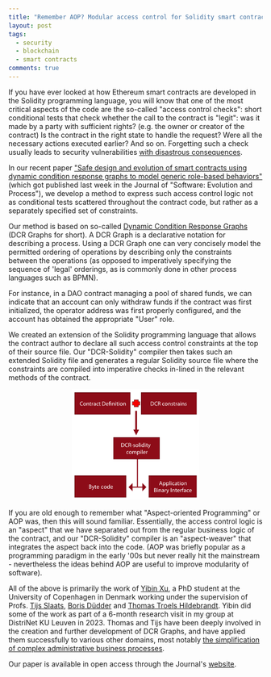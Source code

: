 ```yaml
---
title: "Remember AOP? Modular access control for Solidity smart contracts"
layout: post
tags:
  - security
  - blockchain
  - smart contracts
comments: true
---
```


If you have ever looked at how Ethereum smart contracts are developed in the Solidity programming language, you will know that one of the most critical aspects of the
code are the so-called "access control checks": short conditional tests that check whether the call to the contract is "legit": was it made by a party with sufficient rights?
(e.g. the owner or creator of the contract) Is the contract in the right state to handle the request? Were all the necessary actions executed earlier? And so on.
Forgetting such a check usually leads to security vulnerabilities [with disastrous consequences](https://blog.blockmagnates.com/the-hacking-of-rubixi-smart-contract-23d339213bbe).

In our recent paper ["Safe design and evolution of smart contracts using dynamic condition response graphs to model generic role-based behaviors"](https://onlinelibrary.wiley.com/doi/10.1002/smr.2730) (which got published last week
in the Journal of "Software: Evolution and Process"), we develop a method to express such access control logic not as conditional tests scattered throughout the contract code,
but rather as a separately specified set of constraints.

<!--more-->

Our method is based on so-called [Dynamic Condition Response Graphs](https://documentation.dcr.design/history-of-dcr/) (DCR Graphs for short).
A DCR Graph is a declarative notation for describing a process. Using a DCR Graph one can very concisely model the permitted ordering of operations by
describing only the constraints between the operations (as opposed to imperatively specifying the sequence of 'legal' orderings, as is commonly done in
other process languages such as BPMN).

For instance, in a DAO contract managing a pool of shared funds, we can indicate that an account can only withdraw funds if the contract was first initialized,
the operator address was first properly configured, and the account has obtained the appropriate "User" role.

We created an extension of the Solidity programming language that allows the contract author to declare all such access control constraints at the top of their source file.
Our "DCR-Solidity" compiler then takes such an extended Solidity file and generates a regular Solidity source file where the constraints are compiled into
imperative checks in-lined in the relevant methods of the contract.

<center>
  <img src="/assets/DCR-Solidity.png" alt="DCR-Solidity Compiler" width="50%">
</center>

If you are old enough to remember what "Aspect-oriented Programming" or AOP was, then this will sound familiar. Essentially, the access control logic
is an "aspect" that we have separated out from the regular business logic of the contract, and our "DCR-Solidity" compiler is an "aspect-weaver" that
integrates the aspect back into the code. (AOP was briefly popular as a programming paradigm in the early '00s but never really hit the mainstream -
nevertheless the ideas behind AOP are useful to improve modularity of software).

All of the above 
is primarily the work of [Yibin Xu](https://xuyibin.top/), a PhD student at the University of Copenhagen in Denmark working under the supervision of Profs. [Tijs Slaats](https://researchprofiles.ku.dk/en/persons/tijs-slaats), [Boris Düdder](https://researchprofiles.ku.dk/en/persons/boris-d%C3%BCdder)
and [Thomas Troels Hildebrandt](https://researchprofiles.ku.dk/en/persons/thomas-troels-hildebrandt).
Yibin did some of the work as part of a 6-month research visit in my group at DistriNet KU Leuven in 2023. Thomas and Tijs have been deeply involved in the creation
and further development of DCR Graphs, and have applied
them successfully to various other domains, most notably [the simplification of complex administrative business processes](https://documentation.dcr.design/).

Our paper is available in open access through the Journal's [website](https://onlinelibrary.wiley.com/doi/10.1002/smr.2730).
